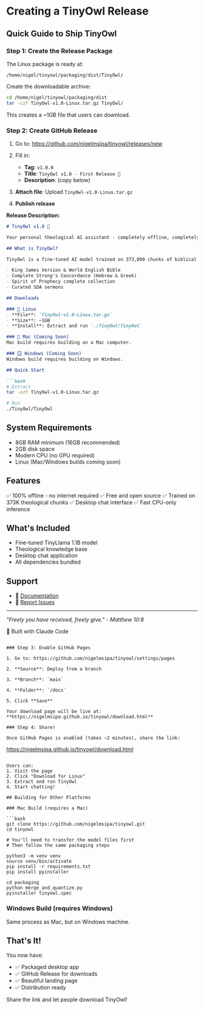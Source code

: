 # Creating a TinyOwl Release

## Quick Guide to Ship TinyOwl

### Step 1: Create the Release Package

The Linux package is ready at:
```
/home/nigel/tinyowl/packaging/dist/TinyOwl/
```

Create the downloadable archive:
```bash
cd /home/nigel/tinyowl/packaging/dist
tar -czf TinyOwl-v1.0-Linux.tar.gz TinyOwl/
```

This creates a ~1GB file that users can download.

### Step 2: Create GitHub Release

1. Go to: https://github.com/nigelmsipa/tinyowl/releases/new

2. Fill in:
   - **Tag**: `v1.0.0`
   - **Title**: `TinyOwl v1.0 - First Release 🦉`
   - **Description**: (copy below)

3. **Attach file**: Upload `TinyOwl-v1.0-Linux.tar.gz`

4. **Publish release**

**Release Description:**
```markdown
# TinyOwl v1.0 🦉

Your personal theological AI assistant - completely offline, completely free.

## What is TinyOwl?

TinyOwl is a fine-tuned AI model trained on 373,000 chunks of biblical and Seventh-day Adventist theological content. Ask questions about Scripture, theology, or biblical topics and get informed answers based on:

- King James Version & World English Bible
- Complete Strong's Concordance (Hebrew & Greek)
- Spirit of Prophecy complete collection
- Curated SDA sermons

## Downloads

### 🐧 Linux
- **File**: `TinyOwl-v1.0-Linux.tar.gz`
- **Size**: ~1GB
- **Install**: Extract and run `./TinyOwl/TinyOwl`

### 🍎 Mac (Coming Soon)
Mac build requires building on a Mac computer.

### 🪟 Windows (Coming Soon)
Windows build requires building on Windows.

## Quick Start

```bash
# Extract
tar -xzf TinyOwl-v1.0-Linux.tar.gz

# Run
./TinyOwl/TinyOwl
```

## System Requirements

- 8GB RAM minimum (16GB recommended)
- 2GB disk space
- Modern CPU (no GPU required)
- Linux (Mac/Windows builds coming soon)

## Features

✅ 100% offline - no internet required
✅ Free and open source
✅ Trained on 373K theological chunks
✅ Desktop chat interface
✅ Fast CPU-only inference

## What's Included

- Fine-tuned TinyLlama 1.1B model
- Theological knowledge base
- Desktop chat application
- All dependencies bundled

## Support

- 📘 [Documentation](https://github.com/nigelmsipa/tinyowl)
- 🐛 [Report Issues](https://github.com/nigelmsipa/tinyowl/issues)

---

*"Freely you have received, freely give." - Matthew 10:8*

🦉 Built with Claude Code
```

### Step 3: Enable GitHub Pages

1. Go to: https://github.com/nigelmsipa/tinyowl/settings/pages

2. **Source**: Deploy from a branch

3. **Branch**: `main`

4. **Folder**: `/docs`

5. Click **Save**

Your download page will be live at:
**https://nigelmsipa.github.io/tinyowl/download.html**

### Step 4: Share!

Once GitHub Pages is enabled (takes ~2 minutes), share the link:

```
https://nigelmsipa.github.io/tinyowl/download.html
```

Users can:
1. Visit the page
2. Click "Download for Linux"
3. Extract and run TinyOwl
4. Start chatting!

## Building for Other Platforms

### Mac Build (requires a Mac)

```bash
git clone https://github.com/nigelmsipa/tinyowl.git
cd tinyowl

# You'll need to transfer the model files first
# Then follow the same packaging steps

python3 -m venv venv
source venv/bin/activate
pip install -r requirements.txt
pip install pyinstaller

cd packaging
python merge_and_quantize.py
pyinstaller tinyowl.spec
```

### Windows Build (requires Windows)

Same process as Mac, but on Windows machine.

## That's It!

You now have:
- ✅ Packaged desktop app
- ✅ GitHub Release for downloads
- ✅ Beautiful landing page
- ✅ Distribution ready

Share the link and let people download TinyOwl!

